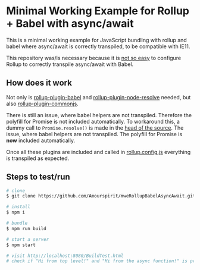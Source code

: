 # Minimal Working Example for Rollup + Babel with async/await

This is a minimal working example for JavaScript bundling with rollup and babel where async/await is correctly transpiled, to be compatible with IE11.

This repository was/is necessary because it is [not so easy](https://github.com/rollup/rollup-plugin-babel/issues/312) to configure Rollup to correctly transpile async/await with Babel.

## How does it work

Not only is [rollup-plugin-babel](https://github.com/rollup/rollup-plugin-babel)
and [rollup-plugin-node-resolve](https://github.com/rollup/rollup-plugin-node-resolve)
needed, but also
[rollup-plugin-commonjs](https://github.com/rollup/rollup-plugin-commonjs).

There is still an issue, where babel helpers are not transpiled. Therefore the polyfill for Promise is not included automatically. To workaround this, a dummy call to `Promise.resolve()` is made in the [head of the source](./src/BuildTest.js).
The issue, where babel helpers are not transpiled. The polyfill for Promise is **now** included automatically.

Once all these plugins are included and called in [rollup.config.js](./rollup.config.js) everything is transpiled as expected.

## Steps to test/run

```sh
# clone
$ git clone https://github.com/Amourspirit/mweRollupBabelAsyncAwait.git

# install
$ npm i

# bundle
$ npm run build

# start a server
$ npm start

# visit http://localhost:8080/BuildTest.html
# check if "Hi from top level!" and "Hi from the async function!" is printed to your console.
```
